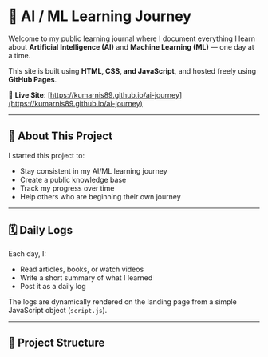 # 🚀 AI / ML Learning Journey

Welcome to my public learning journal where I document everything I learn about **Artificial Intelligence (AI)** and **Machine Learning (ML)** — one day at a time.

This site is built using **HTML, CSS, and JavaScript**, and hosted freely using **GitHub Pages**.

📍 **Live Site**: [https://kumarnis89.github.io/ai-journey](https://kumarnis89.github.io/ai-journey)

---

## 🧠 About This Project

I started this project to:
- Stay consistent in my AI/ML learning journey
- Create a public knowledge base
- Track my progress over time
- Help others who are beginning their own journey

---

## 🗓️ Daily Logs

Each day, I:
- Read articles, books, or watch videos
- Write a short summary of what I learned
- Post it as a daily log

The logs are dynamically rendered on the landing page from a simple JavaScript object (`script.js`).

---

## 📂 Project Structure

